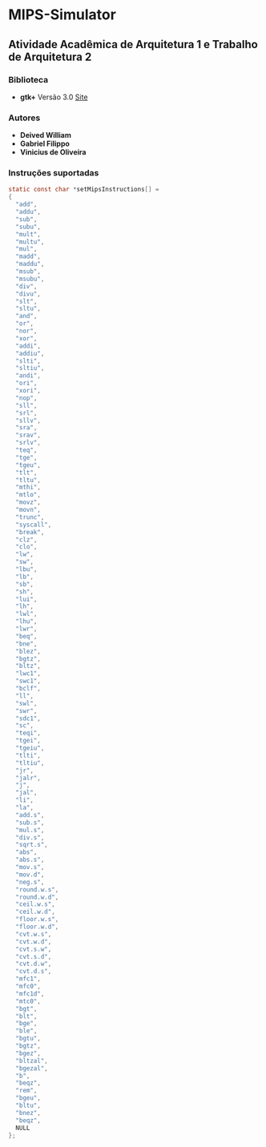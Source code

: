 # MIPS-Simulator


## Atividade Acadêmica de Arquitetura 1 e Trabalho de Arquitetura 2

### Biblioteca ###
- **gtk+** Versão 3.0 [Site](https://www.gtk.org/) 

### Autores ###
- **Deived William**
- **Gabriel Filippo**
- **Vinicius de Oliveira**

### Instruções suportadas ###
```C
static const char *setMipsInstructions[] = 
{
  "add",
  "addu",
  "sub",
  "subu",
  "mult",
  "multu",
  "mul",
  "madd",
  "maddu",
  "msub",
  "msubu",
  "div",
  "divu",
  "slt",
  "sltu",
  "and",
  "or",
  "nor",
  "xor",
  "addi",
  "addiu",
  "slti",
  "sltiu",
  "andi",
  "ori",
  "xori",
  "nop",
  "sll",
  "srl",
  "sllv",
  "sra",
  "srav",
  "srlv",
  "teq",
  "tge",
  "tgeu",
  "tlt",
  "tltu",
  "mthi",
  "mtlo",
  "movz",
  "movn",
  "trunc",
  "syscall",
  "break",
  "clz",
  "clo",
  "lw",
  "sw",
  "lbu",
  "lb",
  "sb",
  "sh",
  "lui",
  "lh",
  "lwl",
  "lhu",
  "lwr",
  "beq",
  "bne",
  "blez",
  "bgtz",
  "bltz",
  "lwc1",
  "swc1",
  "bclf",
  "ll",
  "swl",
  "swr",
  "sdc1",
  "sc",
  "teqi",
  "tgei",
  "tgeiu",
  "tlti",
  "tltiu",
  "jr",
  "jalr",
  "j",
  "jal",
  "li",
  "la",
  "add.s",
  "sub.s",
  "mul.s",
  "div.s",
  "sqrt.s",
  "abs",
  "abs.s",
  "mov.s",
  "mov.d",
  "neg.s",
  "round.w.s",
  "round.w.d",
  "ceil.w.s",
  "ceil.w.d",
  "floor.w.s",
  "floor.w.d",
  "cvt.w.s",
  "cvt.w.d",
  "cvt.s.w",
  "cvt.s.d",
  "cvt.d.w",
  "cvt.d.s",
  "mfc1",
  "mfc0",
  "mfc1d",
  "mtc0",
  "bgt",
  "blt",
  "bge",
  "ble",
  "bgtu",
  "bgtz",
  "bgez",
  "bltzal",
  "bgezal",
  "b",
  "beqz",
  "rem",
  "bgeu",
  "bltu",
  "bnez",
  "beqz",
  NULL
};
```